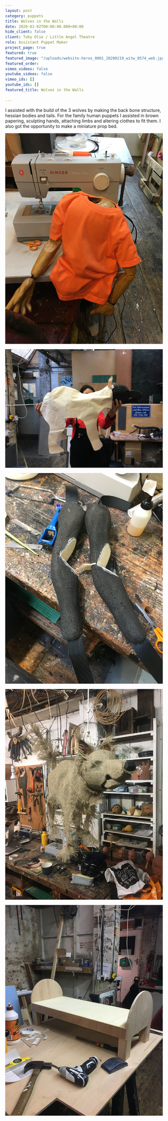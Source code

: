 ```yaml
---
layout: post
category: puppets
title: Wolves in the Walls
date: 2020-01-02T00:00:00.000+00:00
hide_client: false
client: Toby Olie / Little Angel Theatre
role: Assistant Puppet Maker
project_page: true
featured: true
featured_image: "/uploads/website-heros_0001_20200219_witw_0574_web.jpg"
featured_order: 
vimeo_videos: false
youtube_videos: false
vimeo_ids: []
youtube_ids: []
featured_title: Wolves in the Walls

---
```

I assisted with the build of the 3 wolves by making the back bone structure, hessian bodies and tails. For the family human puppets I assisted in brown papering, sculpting hands, attaching limbs and altering clothes to fit them. I also got the opportunity to make a miniature prop bed.

![](/uploads/img_3348.JPG)

![](/uploads/img_3008.JPG)

![](/uploads/img_3290.JPG)

![](/uploads/img_3258.JPG)

![](/uploads/img_3374.JPG)